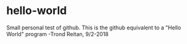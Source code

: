 # hello-world
Small personal test of github.
This is the github equivalent to a "Hello World" program
-Trond Reitan, 9/2-2018
